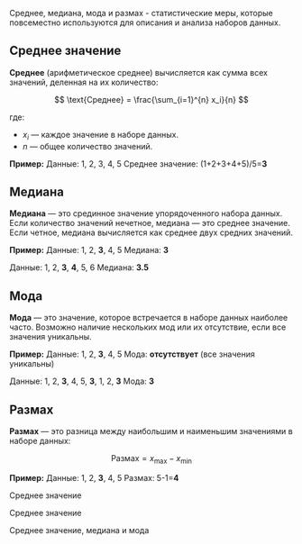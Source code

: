 
Среднее, медиана, мода и размах - статистические меры, которые повсеместно используются для описания и анализа наборов данных.

## Среднее значение

**Среднее** (арифметическое среднее) вычисляется как сумма всех значений, деленная на их количество:

$$
\text{Среднее} = \frac{\sum_{i=1}^{n} x_i}{n}
$$

где:
- $x_i$ — каждое значение в наборе данных.
- $n$ — общее количество значений.

**Пример:**
Данные: 1, 2, 3, 4, 5
Среднее значение: (1+2+3+4+5)/5=**3**

## Медиана

**Медиана** — это срединное значение упорядоченного набора данных. Если количество значений нечетное, медиана — это среднее значение. Если четное, медиана вычисляется как среднее двух средних значений.

**Пример:**
Данные: 1, 2, **3**, 4, 5
Медиана: **3**

Данные: 1, 2, **3**, **4**, 5, 6
Медиана: **3.5**

## Мода

**Мода** — это значение, которое встречается в наборе данных наиболее часто. Возможно наличие нескольких мод или их отсутствие, если все значения уникальны.

**Пример:**
Данные: 1, 2, **3**, 4, 5
Мода: **отсутствует** (все значения уникальны)

Данные: 1, 2, **3**, 4, 5, **3**, 1, 2, **3**
Мода: **3**

## Размах

**Размах** — это разница между наибольшим и наименьшим значениями в наборе данных:

$$
\text{Размах} = x_{\text{max}} - x_{\text{min}}
$$

**Пример:**
Данные: 1, 2, **3**, 4, 5
Размах: 5-1=**4**

Среднее значение

Среднее значение

Среднее значение, медиана и мода